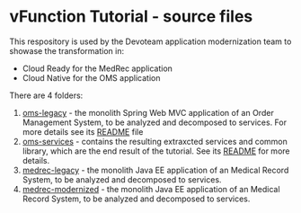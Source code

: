# vFunction Tutorial - source files

This respository is used by the Devoteam application modernization team to showase the transformation in:
   - Cloud Ready for the MedRec application
   - Cloud Native for the OMS application

There are 4 folders:

1. [oms-legacy](./oms-legacy) - the monolith Spring Web MVC application of an Order Management System, to be analyzed and decomposed to services. For more details see its [README](./oms-legacy/README.md) file
2. [oms-services](./oms-services) - contains the resulting extraxcted services and common library, which are the end result of the tutorial. See its [README](./oms-services/README.md) for more details.
3. [medrec-legacy](./medrec-legacy) - the monolith Java EE application of an Medical Record System, to be analyzed and decomposed to services.
3. [medrec-modernized](./medrec-modernized) - the monolith Java EE application of an Medical Record System, to be analyzed and decomposed to services.